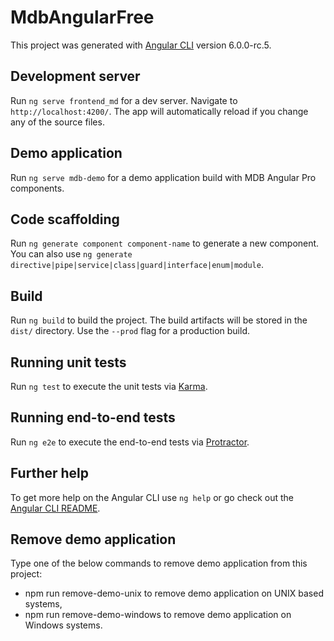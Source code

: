 # MdbAngularFree

This project was generated with [Angular CLI](https://github.com/angular/angular-cli) version 6.0.0-rc.5.

## Development server

Run `ng serve frontend_md` for a dev server. Navigate to `http://localhost:4200/`. The app will automatically reload if you change any of the source files.

## Demo application

Run `ng serve mdb-demo` for a demo application build with MDB Angular Pro components.

## Code scaffolding

Run `ng generate component component-name` to generate a new component. You can also use `ng generate directive|pipe|service|class|guard|interface|enum|module`.

## Build

Run `ng build` to build the project. The build artifacts will be stored in the `dist/` directory. Use the `--prod` flag for a production build.

## Running unit tests

Run `ng test` to execute the unit tests via [Karma](https://karma-runner.github.io).

## Running end-to-end tests

Run `ng e2e` to execute the end-to-end tests via [Protractor](http://www.protractortest.org/).

## Further help

To get more help on the Angular CLI use `ng help` or go check out the [Angular CLI README](https://github.com/angular/angular-cli/blob/master/README.md).

## Remove demo application

Type one of the below commands to remove demo application from this project:
* npm run remove-demo-unix to remove demo application on UNIX based systems,
* npm run remove-demo-windows to remove demo application on Windows systems.